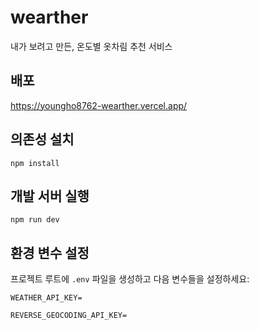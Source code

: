 # wearther

내가 보려고 만든, 온도별 옷차림 추천 서비스

## 배포

https://youngho8762-wearther.vercel.app/

## 의존성 설치

```
npm install
```

## 개발 서버 실행

```
npm run dev
```

## 환경 변수 설정

프로젝트 루트에 `.env` 파일을 생성하고 다음 변수들을 설정하세요:

```env
WEATHER_API_KEY=

REVERSE_GEOCODING_API_KEY=
```
